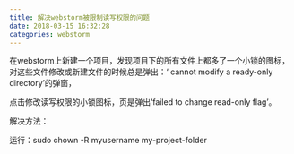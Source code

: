 ```yaml
---
title: 解决webstorm被限制读写权限的问题
date: 2018-03-15 16:32:28
categories: webstorm
---
```


在webstorm上新建一个项目，发现项目下的所有文件上都多了一个小锁的图标，对这些文件修改或新建文件的时候总是弹出：‘ cannot modify a ready-only directory’的弹窗，

点击修改读写权限的小锁图标，页是弹出‘failed to change read-only flag’。


解决方法：

运行：sudo chown -R myusername my-project-folder
